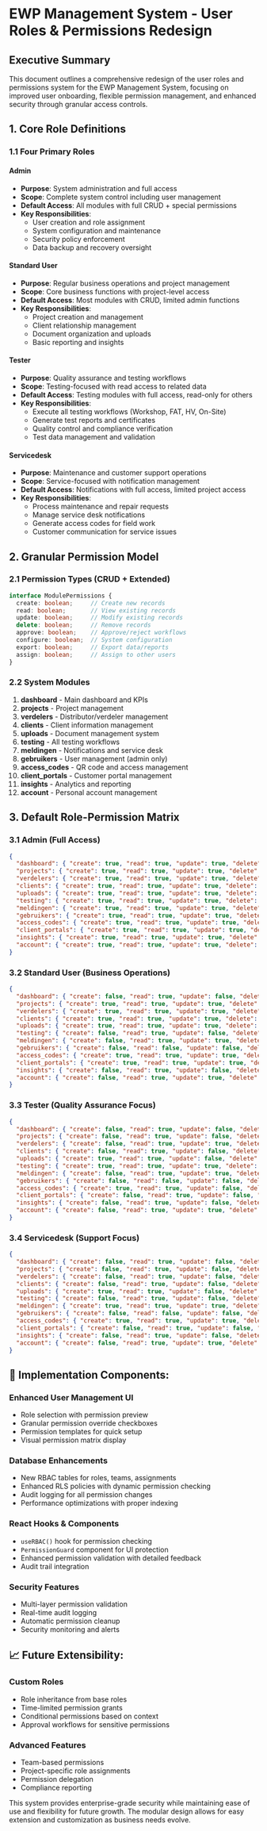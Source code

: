 # EWP Management System - User Roles & Permissions Redesign

## Executive Summary

This document outlines a comprehensive redesign of the user roles and permissions system for the EWP Management System, focusing on improved user onboarding, flexible permission management, and enhanced security through granular access controls.

## 1. Core Role Definitions

### 1.1 Four Primary Roles

#### **Admin**
- **Purpose**: System administration and full access
- **Scope**: Complete system control including user management
- **Default Access**: All modules with full CRUD + special permissions
- **Key Responsibilities**:
  - User creation and role assignment
  - System configuration and maintenance
  - Security policy enforcement
  - Data backup and recovery oversight

#### **Standard User** 
- **Purpose**: Regular business operations and project management
- **Scope**: Core business functions with project-level access
- **Default Access**: Most modules with CRUD, limited admin functions
- **Key Responsibilities**:
  - Project creation and management
  - Client relationship management
  - Document organization and uploads
  - Basic reporting and insights

#### **Tester**
- **Purpose**: Quality assurance and testing workflows
- **Scope**: Testing-focused with read access to related data
- **Default Access**: Testing modules with full access, read-only for others
- **Key Responsibilities**:
  - Execute all testing workflows (Workshop, FAT, HV, On-Site)
  - Generate test reports and certificates
  - Quality control and compliance verification
  - Test data management and validation

#### **Servicedesk**
- **Purpose**: Maintenance and customer support operations
- **Scope**: Service-focused with notification management
- **Default Access**: Notifications with full access, limited project access
- **Key Responsibilities**:
  - Process maintenance and repair requests
  - Manage service desk notifications
  - Generate access codes for field work
  - Customer communication for service issues

## 2. Granular Permission Model

### 2.1 Permission Types (CRUD + Extended)

```typescript
interface ModulePermissions {
  create: boolean;     // Create new records
  read: boolean;       // View existing records  
  update: boolean;     // Modify existing records
  delete: boolean;     // Remove records
  approve: boolean;    // Approve/reject workflows
  configure: boolean;  // System configuration
  export: boolean;     // Export data/reports
  assign: boolean;     // Assign to other users
}
```

### 2.2 System Modules

1. **dashboard** - Main dashboard and KPIs
2. **projects** - Project management
3. **verdelers** - Distributor/verdeler management
4. **clients** - Client information management
5. **uploads** - Document management system
6. **testing** - All testing workflows
7. **meldingen** - Notifications and service desk
8. **gebruikers** - User management (admin only)
9. **access_codes** - QR code and access management
10. **client_portals** - Customer portal management
11. **insights** - Analytics and reporting
12. **account** - Personal account management

## 3. Default Role-Permission Matrix

### 3.1 Admin (Full Access)
```json
{
  "dashboard": { "create": true, "read": true, "update": true, "delete": true, "approve": true, "configure": true, "export": true, "assign": true },
  "projects": { "create": true, "read": true, "update": true, "delete": true, "approve": true, "configure": true, "export": true, "assign": true },
  "verdelers": { "create": true, "read": true, "update": true, "delete": true, "approve": true, "configure": true, "export": true, "assign": true },
  "clients": { "create": true, "read": true, "update": true, "delete": true, "approve": true, "configure": true, "export": true, "assign": true },
  "uploads": { "create": true, "read": true, "update": true, "delete": true, "approve": true, "configure": true, "export": true, "assign": true },
  "testing": { "create": true, "read": true, "update": true, "delete": true, "approve": true, "configure": true, "export": true, "assign": true },
  "meldingen": { "create": true, "read": true, "update": true, "delete": true, "approve": true, "configure": true, "export": true, "assign": true },
  "gebruikers": { "create": true, "read": true, "update": true, "delete": true, "approve": true, "configure": true, "export": true, "assign": true },
  "access_codes": { "create": true, "read": true, "update": true, "delete": true, "approve": true, "configure": true, "export": true, "assign": true },
  "client_portals": { "create": true, "read": true, "update": true, "delete": true, "approve": true, "configure": true, "export": true, "assign": true },
  "insights": { "create": true, "read": true, "update": true, "delete": true, "approve": true, "configure": true, "export": true, "assign": true },
  "account": { "create": true, "read": true, "update": true, "delete": true, "approve": true, "configure": true, "export": true, "assign": true }
}
```

### 3.2 Standard User (Business Operations)
```json
{
  "dashboard": { "create": false, "read": true, "update": false, "delete": false, "approve": false, "configure": false, "export": true, "assign": false },
  "projects": { "create": true, "read": true, "update": true, "delete": true, "approve": false, "configure": false, "export": true, "assign": false },
  "verdelers": { "create": true, "read": true, "update": true, "delete": true, "approve": false, "configure": false, "export": true, "assign": false },
  "clients": { "create": true, "read": true, "update": true, "delete": false, "approve": false, "configure": false, "export": true, "assign": false },
  "uploads": { "create": true, "read": true, "update": true, "delete": true, "approve": false, "configure": false, "export": true, "assign": false },
  "testing": { "create": false, "read": true, "update": false, "delete": false, "approve": false, "configure": false, "export": true, "assign": false },
  "meldingen": { "create": false, "read": true, "update": true, "delete": false, "approve": false, "configure": false, "export": false, "assign": false },
  "gebruikers": { "create": false, "read": false, "update": false, "delete": false, "approve": false, "configure": false, "export": false, "assign": false },
  "access_codes": { "create": true, "read": true, "update": true, "delete": false, "approve": false, "configure": false, "export": false, "assign": false },
  "client_portals": { "create": true, "read": true, "update": true, "delete": false, "approve": false, "configure": false, "export": false, "assign": false },
  "insights": { "create": false, "read": true, "update": false, "delete": false, "approve": false, "configure": false, "export": true, "assign": false },
  "account": { "create": false, "read": true, "update": true, "delete": false, "approve": false, "configure": false, "export": false, "assign": false }
}
```

### 3.3 Tester (Quality Assurance Focus)
```json
{
  "dashboard": { "create": false, "read": true, "update": false, "delete": false, "approve": false, "configure": false, "export": false, "assign": false },
  "projects": { "create": false, "read": true, "update": false, "delete": false, "approve": false, "configure": false, "export": false, "assign": false },
  "verdelers": { "create": false, "read": true, "update": true, "delete": false, "approve": true, "configure": false, "export": true, "assign": false },
  "clients": { "create": false, "read": true, "update": false, "delete": false, "approve": false, "configure": false, "export": false, "assign": false },
  "uploads": { "create": true, "read": true, "update": false, "delete": false, "approve": false, "configure": false, "export": true, "assign": false },
  "testing": { "create": true, "read": true, "update": true, "delete": false, "approve": true, "configure": true, "export": true, "assign": true },
  "meldingen": { "create": false, "read": true, "update": true, "delete": false, "approve": true, "configure": false, "export": false, "assign": false },
  "gebruikers": { "create": false, "read": false, "update": false, "delete": false, "approve": false, "configure": false, "export": false, "assign": false },
  "access_codes": { "create": true, "read": true, "update": false, "delete": false, "approve": false, "configure": false, "export": false, "assign": false },
  "client_portals": { "create": false, "read": true, "update": false, "delete": false, "approve": false, "configure": false, "export": false, "assign": false },
  "insights": { "create": false, "read": true, "update": false, "delete": false, "approve": false, "configure": false, "export": true, "assign": false },
  "account": { "create": false, "read": true, "update": true, "delete": false, "approve": false, "configure": false, "export": false, "assign": false }
}
```

### 3.4 Servicedesk (Support Focus)
```json
{
  "dashboard": { "create": false, "read": true, "update": false, "delete": false, "approve": false, "configure": false, "export": false, "assign": false },
  "projects": { "create": false, "read": true, "update": false, "delete": false, "approve": false, "configure": false, "export": false, "assign": false },
  "verdelers": { "create": false, "read": true, "update": false, "delete": false, "approve": false, "configure": false, "export": false, "assign": false },
  "clients": { "create": false, "read": true, "update": false, "delete": false, "approve": false, "configure": false, "export": false, "assign": false },
  "uploads": { "create": true, "read": true, "update": false, "delete": false, "approve": false, "configure": false, "export": false, "assign": false },
  "testing": { "create": false, "read": true, "update": false, "delete": false, "approve": false, "configure": false, "export": true, "assign": false },
  "meldingen": { "create": true, "read": true, "update": true, "delete": true, "approve": true, "configure": true, "export": true, "assign": true },
  "gebruikers": { "create": false, "read": false, "update": false, "delete": false, "approve": false, "configure": false, "export": false, "assign": false },
  "access_codes": { "create": true, "read": true, "update": true, "delete": false, "approve": false, "configure": false, "export": false, "assign": false },
  "client_portals": { "create": false, "read": true, "update": false, "delete": false, "approve": false, "configure": false, "export": false, "assign": false },
  "insights": { "create": false, "read": true, "update": false, "delete": false, "approve": false, "configure": false, "export": false, "assign": false },
  "account": { "create": false, "read": true, "update": true, "delete": false, "approve": false, "configure": false, "export": false, "assign": false }
}
```

## 🔧 **Implementation Components:**

### **Enhanced User Management UI**
- Role selection with permission preview
- Granular permission override checkboxes
- Permission templates for quick setup
- Visual permission matrix display

### **Database Enhancements**
- New RBAC tables for roles, teams, assignments
- Enhanced RLS policies with dynamic permission checking
- Audit logging for all permission changes
- Performance optimizations with proper indexing

### **React Hooks & Components**
- `useRBAC()` hook for permission checking
- `PermissionGuard` component for UI protection
- Enhanced permission validation with detailed feedback
- Audit trail integration

### **Security Features**
- Multi-layer permission validation
- Real-time audit logging
- Automatic permission cleanup
- Security monitoring and alerts

## 📈 **Future Extensibility:**

### **Custom Roles**
- Role inheritance from base roles
- Time-limited permission grants
- Conditional permissions based on context
- Approval workflows for sensitive permissions

### **Advanced Features**
- Team-based permissions
- Project-specific role assignments
- Permission delegation
- Compliance reporting

This system provides enterprise-grade security while maintaining ease of use and flexibility for future growth. The modular design allows for easy extension and customization as business needs evolve.